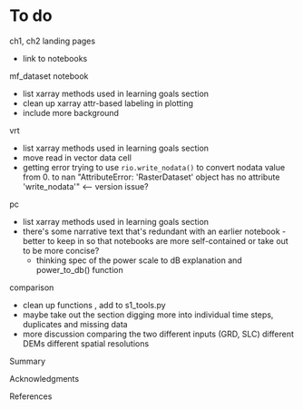 # To do

ch1, ch2 landing pages
- link to notebooks

mf_dataset notebook
- list xarray methods used in learning goals section
- clean up xarray attr-based labeling in plotting
- include more background

vrt
- list xarray methods used in learning goals section
- move read in vector data cell
- getting error trying to use `rio.write_nodata()` to convert nodata value from 0. to nan
        "AttributeError: 'RasterDataset' object has no attribute 'write_nodata'" <-- version issue?

pc
- list xarray methods used in learning goals section
- there's some narrative text that's redundant with an earlier notebook - better to keep in so that notebooks are more self-contained or take out to be more concise?
    - thinking spec of the power scale to dB explanation and power_to_db() function
    
comparison 
- clean up functions , add to s1_tools.py
- maybe take out the section digging more into individual time steps, duplicates and missing data
- more discussion comparing the two
    different inputs (GRD, SLC)
    different DEMs
    different spatial resolutions
    
Summary

Acknowledgments

References